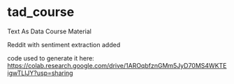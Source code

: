# tad_course
Text As Data Course Material

Reddit with sentiment extraction added

code used to generate it here: https://colab.research.google.com/drive/1AROqbfznGMm5JyD70MS4WKTEigwTLlJY?usp=sharing
